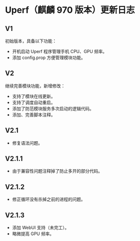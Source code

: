 # Uperf（麒麟 970 版本）更新日志

## V1

初始版本，具备以下功能：

- 开机启动 Uperf 程序管理手机 CPU、GPU 频率。
- 添加 config.prop 方便管理模块功能。

## V2

继续完善模块功能，新增修改：

- 支持了模块在线更新。
- 支持了调度自动重启。
- 添加了防范模块服务多次启动的逻辑代码。
- 添加、完善脚本注释。

## V2.1

- 修复语法问题。

## V2.1.1

- 由于兼容性问题注释掉了防止多开的部分代码。

## V2.1.2

- 修正循环没有杀掉之前的进程的问题。

## V2.1.3

- 添加 WebUI 支持（未完工）。
- 略微提高 GPU 频率。
